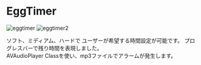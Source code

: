 # EggTimer

![eggtimer](https://user-images.githubusercontent.com/70255378/91683143-c159e980-eb8e-11ea-9cf0-02ba9c9aa050.png)
![eggtimer2](https://user-images.githubusercontent.com/70255378/91684236-d71cde00-eb91-11ea-9ba6-cf9856c82fb8.png)

ソフト、ミディアム、ハードで
ユーザーが希望する時間設定が可能です。
プログレスバーで残り時間を表現しました。                                            
AVAudioPlayer Classを使い、mp3ファイルでアラームが発生します。





